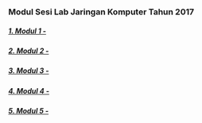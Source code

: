 ### Modul Sesi Lab Jaringan Komputer Tahun 2017

##### [1. Modul 1 - ](link "Modul 1")
##### [2. Modul 2 - ](link "Modul 2")
##### [3. Modul 3 - ](link "Modul 3")
##### [4. Modul 4 - ](link "Modul 4")
##### [5. Modul 5 - ](link "Modul 5")